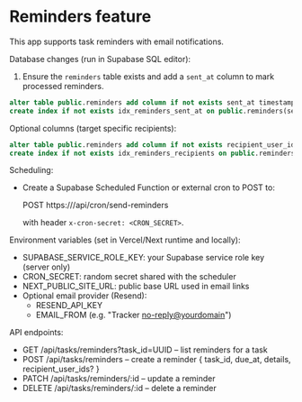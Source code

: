 # Reminders feature

This app supports task reminders with email notifications.

Database changes (run in Supabase SQL editor):

1. Ensure the `reminders` table exists and add a `sent_at` column to mark processed reminders.

```sql
alter table public.reminders add column if not exists sent_at timestamptz;
create index if not exists idx_reminders_sent_at on public.reminders(sent_at);
```

Optional columns (target specific recipients):

```sql
alter table public.reminders add column if not exists recipient_user_ids uuid[];
create index if not exists idx_reminders_recipients on public.reminders using gin (recipient_user_ids);
```

Scheduling:

- Create a Supabase Scheduled Function or external cron to POST to:

  POST https://<your-domain>/api/cron/send-reminders

  with header `x-cron-secret: <CRON_SECRET>`.

Environment variables (set in Vercel/Next runtime and locally):

- SUPABASE_SERVICE_ROLE_KEY: your Supabase service role key (server only)
- CRON_SECRET: random secret shared with the scheduler
- NEXT_PUBLIC_SITE_URL: public base URL used in email links
- Optional email provider (Resend):
  - RESEND_API_KEY
  - EMAIL_FROM (e.g. "Tracker <no-reply@yourdomain>")

API endpoints:

- GET /api/tasks/reminders?task_id=UUID – list reminders for a task
- POST /api/tasks/reminders – create a reminder { task_id, due_at, details, recipient_user_ids? }
- PATCH /api/tasks/reminders/:id – update a reminder
- DELETE /api/tasks/reminders/:id – delete a reminder
